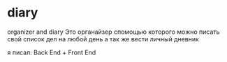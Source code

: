 # diary
organizer and diary
Это органайзер спомощью которого можно писать свой список дел на любой день а так же вести личный дневник

я писал: Back End + Front End
